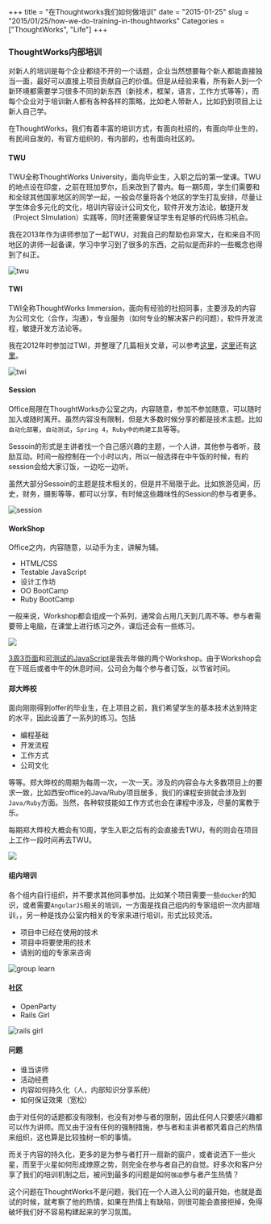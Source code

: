 +++
title = "在Thoughtworks我们如何做培训"
date = "2015-01-25"
slug = "2015/01/25/how-we-do-training-in-thoughtworks"
Categories = ["ThoughtWorks", "Life"]
+++
### ThoughtWorks内部培训

对新人的培训是每个企业都绕不开的一个话题，企业当然想要每个新人都能直接独当一面，最好可以直接上项目贡献自己的价值。但是从经验来看，所有新人到一个新环境都需要学习很多不同的新东西（新技术，框架，语言，工作方式等等），而每个企业对于培训新人都有各种各样的策略，比如老人带新人，比如扔到项目上让新人自己学。

在ThoughtWorks，我们有着丰富的培训方式，有面向社招的，有面向毕业生的，有民间自发的，有官方组织的，有内部的，也有面向社区的。

#### TWU

TWU全称ThoughtWorks University，面向毕业生，入职之后的第一堂课。TWU的地点设在印度，之前在班加罗尔，后来改到了普内。每一期5周，学生们需要和和全球其他国家地区的同学一起，一般会尽量将各个地区的学生打乱安排，尽量让学生体会多元化的文化，培训内容设计公司文化，软件开发方法论，敏捷开发（Project SImulation）实践等，同时还需要保证学生有足够的代码练习机会。

我在2013年作为讲师参加了一起TWU，对我自己的帮助也非常大，在和来自不同地区的讲师一起备课，学习中学习到了很多的东西，之前似是而非的一些概念也得到了纠正。

![twu](/images/2015/02/twu33-resized.png)

#### TWI

TWI全称ThoughtWorks Immersion，面向有经验的社招同事，主要涉及的内容为公司文化（合作，沟通），专业服务（如何专业的解决客户的问题），软件开发流程，敏捷开发方法论等。

我在2012年时参加过TWI，并整理了几篇相关文章，可以参考[这里](http://icodeit.org/2012/08/thoughtworks-immersion-day-1/)，[这里](http://icodeit.org/2012/08/thoughtworks-immersion-day-2/)还有[这里](http://icodeit.org/2012/08/thoughtworks-immersion-day-3/)。

![twi](/images/2015/01/twi-resized.png)

#### Session

Office局限在ThoughtWorks办公室之内，内容随意，参加不参加随意，可以随时加入或随时离开。虽然内容没有限制，但是大多数时候分享的都是技术主题。比如`自动化部署`，`自动测试`，`Spring 4`，`Ruby中的构建工具`等等。

Sessoin的形式是主讲者找一个自己感兴趣的主题，一个人讲，其他参与者听，鼓励互动。时间一般控制在一个小时以内，所以一般选择在中午饭的时候，有的session会给大家订饭，一边吃一边听。

虽然大部分Sessoin的主题是技术相关的，但是并不局限于此。比如旅游见闻，历史，财务，摄影等等，都可以分享，有时候这些趣味性的Session的参与者更多。

![session](/images/2015/01/session-resized.png)

#### WorkShop

Office之内，内容随意，以动手为主，讲解为辅。

- HTML/CSS
- Testable JavaScript
- 设计工作坊
- OO BootCamp
- Ruby BootCamp

一般来说，Workshop都会组成一个系列，通常会占用几天到几周不等。参与者需要带上电脑，在课堂上进行练习之外，课后还会有一些练习。

![](/images/2015/01/workshop-resized.png)

[3周3页面](http://icodeit.org/3-pages-in-3-weeks/)和[可测试的JavaScript](http://icodeit.org/lwweb/)是我去年做的两个Workshop。由于Workshop会在下班后或者中午的休息时间，公司会为每个参与者订饭，以节省时间。

#### 郑大晔校

面向刚刚得到offer的毕业生，在上项目之前，我们希望学生的基本技术达到特定的水平，因此设置了一系列的练习。包括

- 编程基础
- 开发流程
- 工作方式
- 公司文化

等等。郑大晔校的周期为每周一次，一次一天。涉及的内容会与大多数项目上的要求一致，比如西安office的Java/Ruby项目居多，我们的课程安排就会涉及到`Java/Ruby`方面。当然，各种软技能如工作方式也会在课程中涉及，尽量的寓教于乐。

每期郑大晔校大概会有10周，学生入职之后有的会直接去TWU，有的则会在项目上工作一段时间再去TWU。

![](/images/2015/01/zhengda-resized.png)

#### 组内培训

各个组内自行组织，并不要求其他同事参加。比如某个项目需要一些`docker`的知识，或者需要`AngularJS`相关的培训，一方面是找自己组内的专家组织一次内部培训，，另一种是找办公室内相关的专家来进行培训，形式比较灵活。

- 项目中已经在使用的技术
- 项目中将要使用的技术
- 请别的组的专家来咨询

![group learn](/images/2015/01/group-resized.png)

#### 社区

- OpenParty
- Rails Girl

![rails girl](/images/2015/02/rails-girl-session-resized.png)

#### 问题

- 谁当讲师
- 活动经费
- 内容如何持久化（人，内部知识分享系统）
- 如何保证效果（宽松）

由于对任何的话题都没有限制，也没有对参与者的限制，因此任何人只要感兴趣都可以作为讲师。而又由于没有任何的强制措施，参与者和主讲者都凭着自己的热情来组织，这也算是比较独树一帜的事情。

而关于内容的持久化，更多的是为参与者打开一扇新的窗户，或者说洒下一些火星，而至于火星如何形成燎原之势，则完全在参与者自己的自觉。好多次和客户分享了我们的培训机制之后，被问到最多的问题是如何`强迫`参与者产生热情？

这个问题在ThoughtWorks不是问题，我们在一个人进入公司的最开始，也就是面试的时候，就考察了他的热情，如果在热情上有缺陷，则很可能会直接拒掉，免得破坏我们好不容易构建起来的学习氛围。


